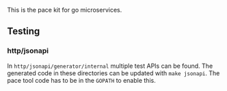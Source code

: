This is the pace kit for go microservices.

## Testing

### http/jsonapi

In `http/jsonapi/generator/internal` multiple test APIs can be found. The
generated code in these directories can be updated with `make jsonapi`.
The pace tool code has to be in the `GOPATH` to enable this.
